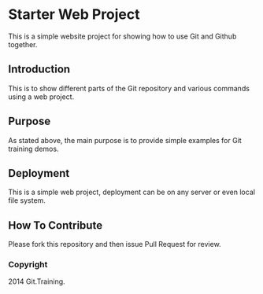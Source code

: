 # Starter Web Project

This is a simple website project for showing how to use Git and Github together.

## Introduction

This is to show different parts of the Git repository and various commands using a web project.

## Purpose

As stated above, the main purpose is to provide simple examples for Git training demos.

## Deployment

This is a simple web project, deployment can be on any server or even local file system.

## How To Contribute

Please fork this repository and then issue Pull Request for review.

### Copyright

2014 Git.Training.
